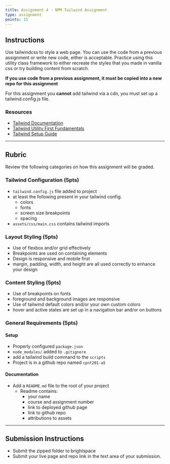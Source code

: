 ```yaml
---
title: Assignment 4 - NPM Tailwind Assignment
type: assignment
points: 15
---
```


## Instructions

Use tailwindcss to style a web page. You can use the code from a previous assignment or write new code, either is acceptable. Practice using this utility class framework to either recreate the styles that you made in vanilla css or try building content from scratch.

**If you use code from a previous assignment, it must be copied into a new repo for this assignment**

For this assignment you **cannot** add tailwind via a cdn, you must set up a tailwind.config.js file.

### Resources

- [Tailwind Documentation](https://tailwindcss.com/)
- [Tailwind Utility First Fundamentals](https://tailwindcss.com/docs/utility-first)
- [Tailwind Setup Guide](https://tailwindcss.com/docs/installation)

---

## Rubric

Review the following categories on how this assignment will be graded.

### Tailwind Configuration (5pts)

- `tailwind.config.js` file added to project
- at least the following present in your tailwind config.
  - colors
  - fonts
  - screen size breakpoints
  - spacing
- `assets/css/main.css` contains tailwind imports

### Layout Styling (5pts)

- Use of flexbox and/or grid effectively
- Breakpoints are used on containing elements
- Design is responsive and mobile first
- margin, padding, width, and height are all used correctly to enhance your design

### Content Styling (5pts)

- Use of breakpoints on fonts
- foreground and background images are responsive
- Use of tailwind default colors and/or your own custom colors
- hover and active states are set up in a navigation bar and/or on buttons

### General Requirements (5pts)

#### Setup

- Properly configured `package.json`
- `node_modules/` added to `.gitignore`
- add a tailwind build command to the `scripts`
- Project is in a github repo named `cpnt201-a5`

#### Documentation

- Add a `README.md` file to the root of your project
  - Readme contains:
    - your name
    - course and assignment number
    - link to deployed github page
    - link to github repo
    - attributions to assets

---

## Submission Instructions

- Submit the zipped folder to brightspace
- Submit your live page and repo link in the text area of your submission.
